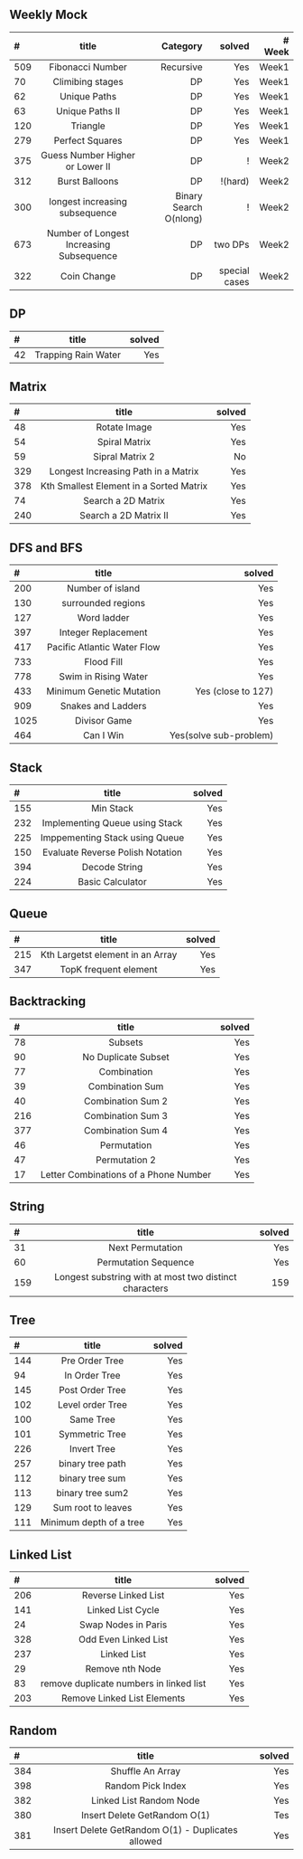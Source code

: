 ## Weekly Mock
|#|title|Category|solved|# Week|
| :--- | :----: | ----: |----: |----: |
|509|Fibonacci Number|Recursive|Yes|Week1|
|70|Climibing stages|DP|Yes|Week1|
|62|Unique Paths|DP|Yes|Week1|
|63|Unique Paths II|DP|Yes|Week1|
|120|Triangle|DP|Yes|Week1|
|279|Perfect Squares|DP|Yes|Week1|
|375|Guess Number Higher or Lower II|DP|!|Week2|
|312|Burst Balloons|DP|!(hard)|Week2|
|300|longest increasing subsequence|Binary Search O(nlong)|!|Week2|
|673|Number of Longest Increasing Subsequence|DP|two DPs|Week2|
|322|Coin Change|DP|special cases|Week2|

## DP
| # | title | solved |
| :--- | :----: | ----: |
| 42 | Trapping Rain Water | Yes |

## Matrix
| # | title | solved |
| :--- | :----: | ----: |
| 48 | Rotate Image | Yes |
| 54 |   Spiral Matrix   | Yes     |
|59| Sipral Matrix 2| No|
|329|Longest Increasing Path in a Matrix|Yes|
|378|Kth Smallest Element in a Sorted Matrix|Yes|
|74|Search a 2D Matrix|Yes|
|240|Search a 2D Matrix II|Yes|

## DFS and BFS  
| # | title | solved |
| :--- | :----: | ----: |
| 200 | Number of island | Yes |
| 130 |   surrounded regions   | Yes     |
|127| Word ladder| Yes|
|397|Integer Replacement|Yes|
|417|Pacific Atlantic Water Flow|Yes|
|733|Flood Fill|Yes|
|778|Swim in Rising Water|Yes|
|433|Minimum Genetic Mutation|Yes (close to 127)|
|909|Snakes and Ladders|Yes|
|1025|Divisor Game|Yes|
|464|Can I Win|Yes(solve sub-problem)|


## Stack 
| # | title | solved |
| :--- | :----: | ----: |
| 155 | Min Stack | Yes |
| 232 |   Implementing Queue using Stack   | Yes     |
|225| Imppementing Stack using Queue| Yes|
|150|Evaluate Reverse Polish Notation|Yes|
|394|Decode String|Yes|
|224|Basic Calculator|Yes|

## Queue
| # | title | solved |
| :--- | :----: | ----: |
| 215 | Kth Largetst element in an Array| Yes |
|347|TopK frequent element|Yes|

## Backtracking
|#|title|solved|
|:---|:----:|----:|
|78|Subsets|Yes|
|90|No Duplicate Subset|Yes|
|77|Combination|Yes|
|39|Combination Sum|Yes|
|40|Combination Sum 2|Yes|
|216|Combination Sum 3|Yes|
|377|Combination Sum 4|Yes|
|46|Permutation|Yes|
|47|Permutation 2|Yes|
|17|Letter Combinations of a Phone Number|Yes|

## String
|#|title|solved|
|:---|:----:|----:|
|31|Next Permutation|Yes|
|60|Permutation Sequence|Yes|
|159|Longest substring with at most two distinct characters|159|

## Tree
|#|title|solved|
|:---|:----:|----:|
|144|Pre Order Tree|Yes|
|94|In Order Tree|Yes|
|145|Post Order Tree|Yes|
|102|Level order Tree|Yes|
|100|Same Tree|Yes|
|101|Symmetric Tree|Yes|
|226|Invert Tree|Yes|
|257|binary tree path|Yes|
|112|binary tree sum|Yes|
|113|binary tree sum2|Yes|
|129|Sum root to leaves|Yes|
|111|Minimum depth of a tree|Yes|

## Linked List
|#|title|solved|
|:---|:----:|----:|
|206|Reverse Linked List|Yes|
|141|Linked List Cycle|Yes|
|24|Swap Nodes in Paris|Yes|
|328|Odd Even Linked List|Yes|
|237|Linked List|Yes|
|29|Remove nth Node|Yes|
|83|remove duplicate numbers in linked list|Yes|
|203|Remove Linked List Elements|Yes|

## Random
|#|title|solved|
|:---|:----:|----:|
|384|Shuffle An Array|Yes|
|398|Random Pick Index|Yes|
|382|Linked List Random Node|Yes|
|380|Insert Delete GetRandom O(1)|Tes|
|381|Insert Delete GetRandom O(1) - Duplicates allowed|Yes|
